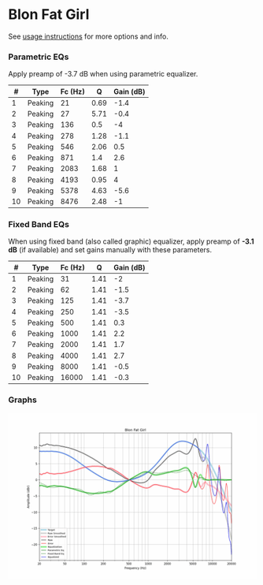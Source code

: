# Blon Fat Girl
See [usage instructions](https://github.com/jaakkopasanen/AutoEq#usage) for more options and info.

### Parametric EQs
Apply preamp of -3.7 dB when using parametric equalizer.

|   # | Type    |   Fc (Hz) |    Q |   Gain (dB) |
|-----|---------|-----------|------|-------------|
|   1 | Peaking |        21 | 0.69 |        -1.4 |
|   2 | Peaking |        27 | 5.71 |        -0.4 |
|   3 | Peaking |       136 | 0.5  |        -4   |
|   4 | Peaking |       278 | 1.28 |        -1.1 |
|   5 | Peaking |       546 | 2.06 |         0.5 |
|   6 | Peaking |       871 | 1.4  |         2.6 |
|   7 | Peaking |      2083 | 1.68 |         1   |
|   8 | Peaking |      4193 | 0.95 |         4   |
|   9 | Peaking |      5378 | 4.63 |        -5.6 |
|  10 | Peaking |      8476 | 2.48 |        -1   |

### Fixed Band EQs
When using fixed band (also called graphic) equalizer, apply preamp of **-3.1 dB** (if available) and set gains manually with these parameters.

|   # | Type    |   Fc (Hz) |    Q |   Gain (dB) |
|-----|---------|-----------|------|-------------|
|   1 | Peaking |        31 | 1.41 |        -2   |
|   2 | Peaking |        62 | 1.41 |        -1.5 |
|   3 | Peaking |       125 | 1.41 |        -3.7 |
|   4 | Peaking |       250 | 1.41 |        -3.5 |
|   5 | Peaking |       500 | 1.41 |         0.3 |
|   6 | Peaking |      1000 | 1.41 |         2.2 |
|   7 | Peaking |      2000 | 1.41 |         1.7 |
|   8 | Peaking |      4000 | 1.41 |         2.7 |
|   9 | Peaking |      8000 | 1.41 |        -0.5 |
|  10 | Peaking |     16000 | 1.41 |        -0.3 |

### Graphs
![](./Blon%20Fat%20Girl.png)
